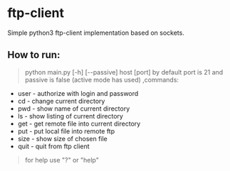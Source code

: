 # ftp-client
Simple python3 ftp-client implementation based on sockets.
## How to run:
> python main.py [-h] [--passive] host [port]
> by default port is 21 and passive is false (active mode has used)
> ,commands:
- user - authorize with login and password
- cd - change current directory
- pwd - show name of current directory
- ls - show listing of current directory
- get - get remote file into current directory
- put - put local file into remote ftp
- size - show size of chosen file
- quit - quit from ftp client
> for help use "?" or "help"
